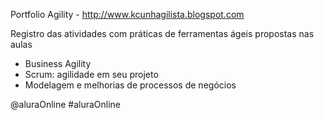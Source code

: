 Portfolio Agility - http://www.kcunhagilista.blogspot.com

Registro das atividades com práticas de ferramentas ágeis propostas nas aulas
- Business Agility
- Scrum: agilidade em seu projeto
- Modelagem e melhorias de processos de negócios

@aluraOnline
#aluraOnline
